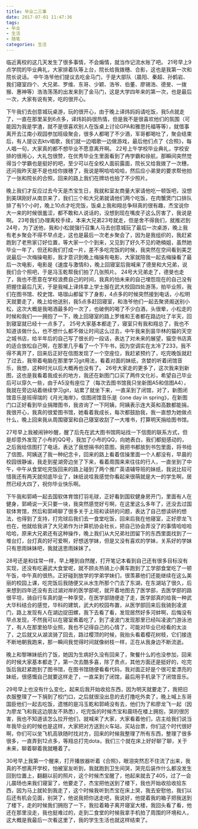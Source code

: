 ```yaml
---
title: 毕业二三事
date: 2017-07-01 11:47:36
tags:
- 毕业
- 生活
- 随笔
categories: 生活
---
```

临近离校的这几天发生了很多事情，不会煽情，就当作记流水账了吧。
21号早上9点学院的毕业典礼，大家排着队等上台，院长给我拨穗、合影，这也是我第一次和院长说话。
中午浩爷他们提议去吃金马门，于是大部队（晨阳、秦超、孙鹤岩、我们寝室四个、大兄弟、罗维、东哥、少颖、浩爷、伯董、廖锡浩、德旻、一拨猴、惠神等）浩浩荡荡的出发来到了金马门，这是大学四年来的第一次，也是最后一次，大家有说有笑，吃的很开心。

下午我们去创意城玩桌游，玩的很开心，由于晚上译炜妈妈请吃饭，我5点就走了，一直在那里呆到6点多，译炜妈妈很热情，但是我不是很喜欢他们的氛围（可能因为我是学渣，就不是很喜欢别人在饭桌上讨论GPA和雅思托福等等），就借事离开去江南小观园参加班级聚会，很多人都喝了不少酒，军哥都喝吐了，聚会结束后，有人提议去ktv唱歌，我们就一边唱歌一边做游戏，最后他们点了《合照》，每人唱一句，大家真的都不想毕业不愿意离开啊。
22号上午学校毕业典礼，学校安排的很用心，大礼包很赞，在优秀毕业生里面看到了冉学霸和徐航，那瞬间突然觉得当个学霸也是挺好的吧，至少可以在全校人面前露面，院长又给我拨了一次穗，还问我昨天是不是也给你拨穗了，我说是啊哈哈哈哈，然后应小弟旻的要求帮他拍了一张和院长的合照，回来的路上我们在牌坊也拍了不少照片。
<!-- more -->
晚上我们才反应过去今天是杰宝生日，我就和室友商量大家请他吃一顿饭吧，没想到美琪刚好从南京来了，我们三个和大兄弟就请他们两个吃饭，在肉蟹煲门口排队排了有1个小时，晚上10点才吃完饭，饭桌上我和翔总争辩真的很有趣，杰宝说你大一来的时候很羞涩，都不敢和人说话的，没想到现在嘴皮子这么厉害了，我说是啊。
23号我们办理离校手续，本来大兄弟23号就走，但是舍不得我们，就推迟到24号，为了送他，我和小松就强行召集人马去创意城玩了最后一次桌游，晚上我有老乡聚会不得不早点走，这也是最后一次老乡聚会了，因为是我组织的，我赶紧跑到了老熊家订好位置，等大家一个个到来，又见到了好久不见的艳楠姐，虽然她毕业一年了，但还和我们打成一片，差不多吃完饭的时候，我突然在空间看到美芝说最后一次梅操电影，我才意识到晚上梅操有电影，大家就陪我一起去梅操看了最后一次电影，电影是《速度与激情8》，晚上回寝室后我喊来了德旻和大兄弟，说我们合个照吧，于是冯玉乾帮我们拍了几张照片。
24号大兄弟走了，德旻也走了，我也不愿意在学校浪费自己的时间，我真的怕未来的自己埋怨现在的自己没有把握住最后几天，于是我喊上译炜拿上学士服在武大校园四处游荡，拍毕业照，我们在图书馆、校史馆、珞珈山都留下了身影，4点多的时候突然接到电话，小松明天就要走了，晚上给他送别，我5点多赶回寝室，和浩爷他们一起去聚贤阁送别小松，这次大概是我喝酒最多的一次了，也破例的喝了不少白酒，头很晕，小松走的时候和我们一一拥抱了一下，晚上回寝室的路上罗维和王者都在路边吐了半天，回到寝室就已经十一点多了。
25号大家基本都走了，寝室只有我和翔总了，我也不知道该做什么，也不想什么都不做让时间这么过去，中午我来到昙华林的猫的天空之城书店，给半年后的自己写了很长的一段话，表达了对未来的展望，猫空书店真的适合放松自己啊，在那里几乎看了一个下午书，因为空调实在太冷了233，我不得不离开了，回来后正好在信图发现了一个空座位，我赶紧预约了，吃完晚饭就赶了过去，我带着电脑在那里学习git用法，看着对面的妹纸，贪婪的听着闭馆音乐，我想，这种时光以后大概再也没有了。
26号大家走的更多了，这次我来到新图，这也是我看着我成长的地方，我还在新图门口买了两件文化衫，希望自己毕业后可以穿久一些，由于A5没有座位了（每次去图书馆我只坐新图A5和信图A4），我就在旁边站着继续学习git，站累了就坐下来，一直呆到了闭馆，对了，新图闭馆音乐是班得瑞的《月光海岸》，信图闭馆音乐是《one day in spring》，在新图门口正好看到毕业捐赠图书，我咨询了一下阿姨，阿姨表示连大英和高数都能捐，我很开心，我真的很爱图书馆，她看着我成长，每次都鼓励我，我一直想为她做点什么，晚上回来我从周围寝室和自己寝室收刮了一大堆书，打算明天捐给图书馆。

27号早上我被闹钟吵醒，醒了后先在武大图书馆网站找一下信图的联系方式，但是却意外发现了小布的QQ号，我加了小布的QQ，向她表白，我们都挺感动的，之后我给信图打了电话，表达了我想捐书的意图，我把书都放到书包里面，将书给了信图，阿姨送了我一种纪念卡，回来的路上看着信操里面一个人都没有，早晨的校园很静谧，我走到星湖旁边坐了下来，看着周围来来往往的行人，一直坐到了中午，中午从食堂吃完饭回来的路上碰到了两个推广英语辅导班的妹纸，我说比较可惜我还有两天就彻底毕业了，妹纸说哇我感觉你看起来很萌就是大一的学生啊，居然已经大四了，祝你毕业快乐啊。

下午我和郭崎一起去国软体育馆打羽毛球，正好看到国软健身房开门，里面有人在健身，郭崎说一天只要一块，我突然感觉好亏啊，在这里这么多年了，还没去过国软体育馆，然后和郭崎聊了很多关于上班和读研的问题，表达了自己想读研的想法，也得到了支持，打完球后我们去一食堂吃饭，回来后我在他寝室，正好廖龙飞也在，他就给我讲了大兄弟作为计算机协会社长，把自己协会弄没了的事情哈哈哈哈哈，原来大兄弟还有这种操作，晚上我们从大兄弟社团留下的东西里面找到了一堆台灯，台灯真的好可爱啊，好想送学妹，但是又没有喜欢的学妹，关系好的学妹只有思雨妹妹吧，我就送思雨妹妹了。

28号还是和往常一样，早上睡到自然醒，打开笔记本看到自己还有很多目标没有实现，还没有吃遍武大食堂呢，就不顾炎热骑上小黄车跑到了工学部食堂吃了一顿午饭，中午真的很热，正好碰到放学的学弟学妹们，很羡慕他们还能继续在这么美丽的校园上课，吃完饭后我随便又从水生所那个门去了东湖，在东湖站了很久，后来想到四年还没有去过湖对岸的医学部呢，就开着地图去了医学部，去医学部的路很平坦，骑自行车真的是一种享受，在医学部随便走了走，医学部真的给我一种武大华科结合的感觉，华科的建筑，武大的校园布置，从医学部回来后我骑到凌波门，路上发现有人在湖边捉田螺，我下去看了看，发现居然好多河蚌啊，后悔没有早点发现，不然我可以在寝室煮着吃了，到了凌波门发现那里已经叫凌波门游泳池了，有人在那里拍毕业照，我也不记得自己的心情了，可能对毕业已经看的太淡了，之后就又从湖滨骑了回去，路过樱顶的时候，我抬头看着樱花树枝，它们接连不断地朝我跑来，那一瞬间我觉得时间就像树枝一样，正在从我身边不断流逝。

晚上和黎琳妹纸约了饭，她因为生病好久没有回来了，聚餐什么的也没参加，回来的时候大家基本都走了，第一次去酷多喜，除了贵点，其他方面还是挺好的，吃完饭后我赶紧跑到了图书馆，在图书馆随便看看代码，我对面正好是个很可爱漂亮的妹纸，很感慨自己就要这样走了，一直呆到了闭馆，最后用手机录下了闭馆音乐。

29号早上也没有什么变化，起来后我开始收拾东西，因为明天就要走了，我把旧衣服整理了一下捐到了校门口，之后就很没出息的去打撸吃外卖了，晚上喊上东哥国臣他们一起去吃饭，遗憾的是冯玉乾和郭崎没有去，他们为了和廖龙飞一起（因为廖龙飞和我这边朋友不熟悉），吃完饭的时候杰宝和晨旸在楼上拥抱，哭的很厉害，我也不知道该怎么拉开他们，就喊来了大家，大家看着他们，店主给我们说当年我毕业的时候也是这样，大家把对方送到火车站，买站台票，你们这个时代很好啊，你们可以坐飞机高铁随时找对方，回来的时候我整理了所有东西，整理了很多很多，一直弄到12点多，等翔总打完dota，我们三个就在床上好好聊了聊，关于未来，聊着聊着我就睡着了。

30号早上我第一个醒来，打开播放器听着《合照》，眼泪突然忍不住流了出来，我真的不想离开学校，怕被室友听到，我就跑到卫生间哭，哭完后装作什么都没发生回到位置上，翻翻以前的照片，这个时候杰宝醒了，他起来就去了405，过了一会儿晨旸也来我们寝室了，他要走了，杰宝把他送到了楼下，我也开始收拾收拾东西，因为马上就轮到我走了，这个时候我听到杰宝在床上哭，我去安慰他，我们以后还有机会见面，别哭了，他说我把你送走吧，我说好，他提着我的箱子把我送到了楼下，走的时候我们拥抱了一下，我拉着箱子离开寝室大楼，我回头看了看，他还在那里没走，我也挺难过的，走到二食堂的时候我拿手机拍了周围的环境和人，这大概是我最后一次看这里了，我的学生生活也就这样结束了。
<head>
    <script src="//cdn1.lncld.net/static/js/3.0.4/av-min.js"></script>
    <script src='//unpkg.com/valine/dist/Valine.min.js'></script>
</head>
<body>
    <div id="comment"></div>
</body>